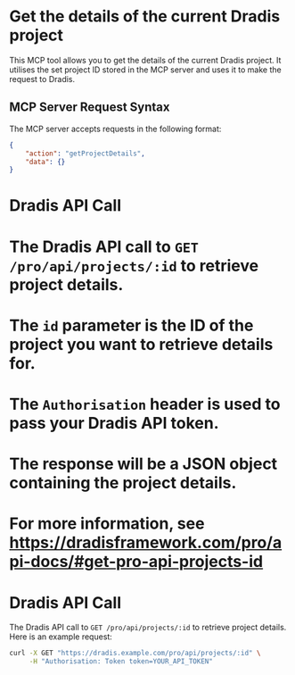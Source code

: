 # Get the details of the current Dradis project
This MCP tool allows you to get the details of the current Dradis project. It utilises the set project ID stored in the MCP server and uses it to make the request to Dradis.

## MCP Server Request Syntax

The MCP server accepts requests in the following format:
```json
{
    "action": "getProjectDetails",
    "data": {}
}
```

# Dradis API Call
# The Dradis API call to `GET /pro/api/projects/:id` to retrieve project details.
# The `id` parameter is the ID of the project you want to retrieve details for.
# The `Authorisation` header is used to pass your Dradis API token.
# The response will be a JSON object containing the project details.
# For more information, see https://dradisframework.com/pro/api-docs/#get-pro-api-projects-id
# Dradis API Call
The Dradis API call to `GET /pro/api/projects/:id` to retrieve project details. Here is an example request:
```bash
curl -X GET "https://dradis.example.com/pro/api/projects/:id" \
     -H "Authorisation: Token token=YOUR_API_TOKEN"